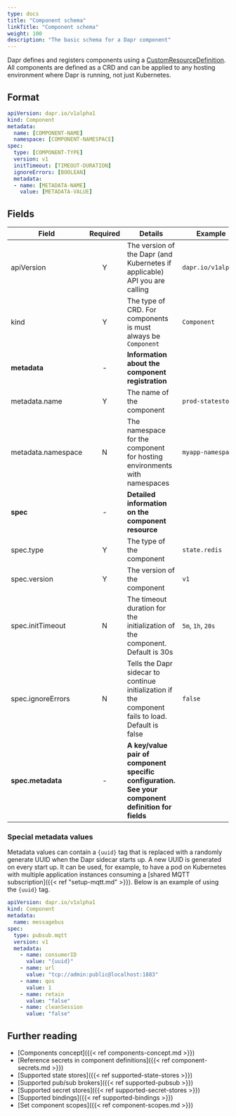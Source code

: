 ```yaml
---
type: docs
title: "Component schema"
linkTitle: "Component schema"
weight: 100
description: "The basic schema for a Dapr component"
---
```


Dapr defines and registers components using a [CustomResourceDefinition](https://kubernetes.io/docs/tasks/extend-kubernetes/custom-resources/custom-resource-definitions/). All components are defined as a CRD and can be applied to any hosting environment where Dapr is running, not just Kubernetes.

## Format

```yaml
apiVersion: dapr.io/v1alpha1
kind: Component
metadata:
  name: [COMPONENT-NAME]
  namespace: [COMPONENT-NAMESPACE]
spec:
  type: [COMPONENT-TYPE]
  version: v1
  initTimeout: [TIMEOUT-DURATION]
  ignoreErrors: [BOOLEAN]
  metadata:
  - name: [METADATA-NAME]
    value: [METADATA-VALUE]
```

## Fields

| Field              | Required | Details | Example |
|--------------------|:--------:|---------|---------|
| apiVersion         | Y        | The version of the Dapr (and Kubernetes if applicable) API you are calling | `dapr.io/v1alpha1`
| kind               | Y        | The type of CRD. For components is must always be `Component` | `Component`
| **metadata**       | -        | **Information about the component registration** |
| metadata.name      | Y        | The name of the component | `prod-statestore`
| metadata.namespace | N        | The namespace for the component for hosting environments with namespaces | `myapp-namespace`
| **spec**           | -        | **Detailed information on the component resource**
| spec.type          | Y        | The type of the component | `state.redis`
| spec.version       | Y        | The version of the component | `v1`
| spec.initTimeout   | N        | The timeout duration for the initialization of the component. Default is 30s  | `5m`, `1h`, `20s`
| spec.ignoreErrors  | N        | Tells the Dapr sidecar to continue initialization if the component fails to load. Default is false  | `false`
| **spec.metadata**  | -        | **A key/value pair of component specific configuration. See your component definition for fields**|

### Special metadata values

Metadata values can contain a `{uuid}` tag that is replaced with a randomly generate UUID when the Dapr sidecar starts up. A new UUID is generated on every start up. It can be used, for example, to have a pod on Kubernetes with multiple application instances consuming a [shared MQTT subscription]({{< ref "setup-mqtt.md" >}}). Below is an example of using the `{uuid}` tag.

```yaml
apiVersion: dapr.io/v1alpha1
kind: Component
metadata:
  name: messagebus
spec:
  type: pubsub.mqtt
  version: v1
  metadata:
    - name: consumerID
      value: "{uuid}"
    - name: url
      value: "tcp://admin:public@localhost:1883"
    - name: qos
      value: 1
    - name: retain
      value: "false"
    - name: cleanSession
      value: "false"
```

## Further reading
- [Components concept]({{< ref components-concept.md >}})
- [Reference secrets in component definitions]({{< ref component-secrets.md >}})
- [Supported state stores]({{< ref supported-state-stores >}})
- [Supported pub/sub brokers]({{< ref supported-pubsub >}})
- [Supported secret stores]({{< ref supported-secret-stores >}})
- [Supported bindings]({{< ref supported-bindings >}})
- [Set component scopes]({{< ref component-scopes.md >}})
